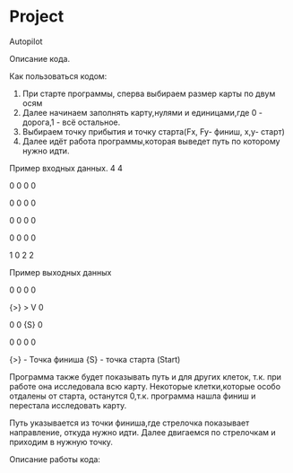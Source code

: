 # Project
Autopilot

Описание кода.

Как пользоваться кодом:
1) При старте программы, сперва выбираем размер карты по двум осям
2) Далее начинаем заполнять карту,нулями и единицами,где 0 - дорога,1 - всё остальное.
3) Выбираем точку прибытия и точку старта(Fx, Fy- финиш, x,y- старт)
4) Далее идёт работа программы,которая выведет путь по которому нужно идти.

Пример входных данных.
4 4

0 0 0 0

0 0 0 0

0 0 0 0

0 0 0 0

1 0  2 2

Пример выходных данных

 0  0  0  0
 
{>} >  V  0

 0  0 {S} 0
 
 0  0  0  0

{>} - Точка финиша
{S} - точка старта (Start)

Программа также будет показывать путь и для других клеток, т.к. при работе она исследовала всю карту. 
Некоторые клетки,которые особо отдалены от старта, останутся 0,т.к. программа нашла финиш и 
перестала исследовать карту. 

Путь указывается из точки финиша,где стрелочка показывает направление, откуда 
нужно идти. Далее двигаемся по стрелочкам и приходим в нужную точку.

Описание работы кода:


